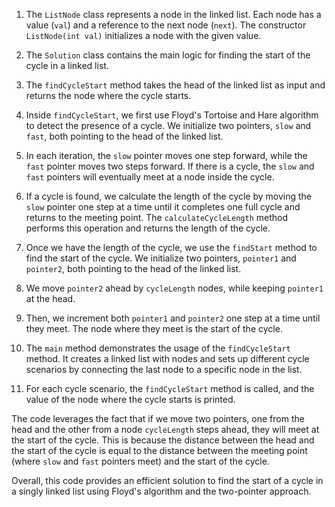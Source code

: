 

1. The `ListNode` class represents a node in the linked list. Each node has a value (`val`) and a reference to the next node (`next`). The constructor `ListNode(int val)` initializes a node with the given value.

2. The `Solution` class contains the main logic for finding the start of the cycle in a linked list.

3. The `findCycleStart` method takes the head of the linked list as input and returns the node where the cycle starts.

4. Inside `findCycleStart`, we first use Floyd's Tortoise and Hare algorithm to detect the presence of a cycle. We initialize two pointers, `slow` and `fast`, both pointing to the head of the linked list.

5. In each iteration, the `slow` pointer moves one step forward, while the `fast` pointer moves two steps forward. If there is a cycle, the `slow` and `fast` pointers will eventually meet at a node inside the cycle.

6. If a cycle is found, we calculate the length of the cycle by moving the `slow` pointer one step at a time until it completes one full cycle and returns to the meeting point. The `calculateCycleLength` method performs this operation and returns the length of the cycle.

7. Once we have the length of the cycle, we use the `findStart` method to find the start of the cycle. We initialize two pointers, `pointer1` and `pointer2`, both pointing to the head of the linked list.

8. We move `pointer2` ahead by `cycleLength` nodes, while keeping `pointer1` at the head.

9. Then, we increment both `pointer1` and `pointer2` one step at a time until they meet. The node where they meet is the start of the cycle.

10. The `main` method demonstrates the usage of the `findCycleStart` method. It creates a linked list with nodes and sets up different cycle scenarios by connecting the last node to a specific node in the list.

11. For each cycle scenario, the `findCycleStart` method is called, and the value of the node where the cycle starts is printed.

The code leverages the fact that if we move two pointers, one from the head and the other from a node `cycleLength` steps ahead, they will meet at the start of the cycle. This is because the distance between the head and the start of the cycle is equal to the distance between the meeting point (where `slow` and `fast` pointers meet) and the start of the cycle.

Overall, this code provides an efficient solution to find the start of a cycle in a singly linked list using Floyd's algorithm and the two-pointer approach.